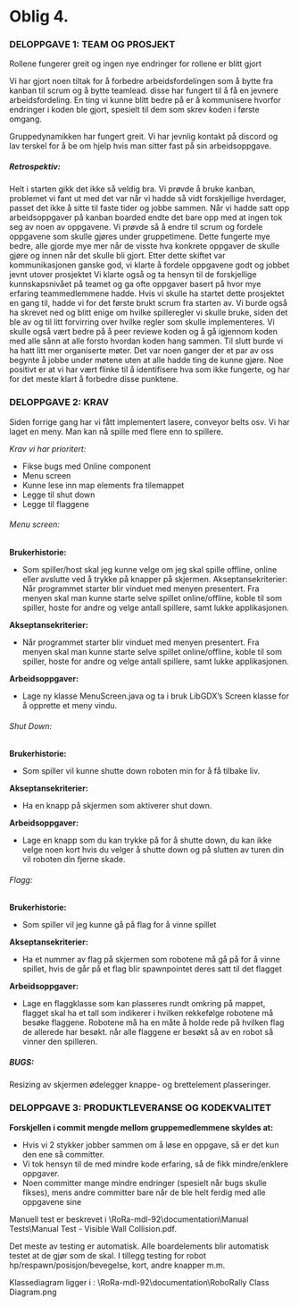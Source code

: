 # Oblig 4.
 
### DELOPPGAVE 1: TEAM OG PROSJEKT

Rollene fungerer greit og ingen nye endringer for rollene er blitt gjort


Vi har gjort noen tiltak for å forbedre arbeidsfordelingen som å bytte fra kanban til scrum og å bytte teamlead. disse har fungert til å få en jevnere arbeidsfordeling. 
En ting vi kunne blitt bedre på er å kommunisere hvorfor endringer i koden ble gjort, spesielt til dem som skrev koden i første omgang.


Gruppedynamikken har fungert greit. Vi har jevnlig kontakt på discord og lav terskel for å be om hjelp hvis man sitter fast på sin arbeidsoppgave.

##### Retrospektiv:

Helt i starten gikk det ikke så veldig bra. Vi prøvde å bruke kanban, problemet vi fant ut med det var når vi hadde så vidt forskjellige hverdager, passet det ikke å sitte til faste tider og jobbe sammen. Når vi hadde satt opp arbeidsoppgaver på kanban boarded endte det bare opp med at ingen tok seg av noen av oppgavene.
Vi prøvde så å endre til scrum og fordele oppgavene som skulle gjøres under gruppetimene. Dette fungerte mye bedre, alle gjorde mye mer når de visste hva konkrete oppgaver de skulle gjøre og innen når det skulle bli gjort.
Etter dette skiftet var kommunikasjonen ganske god, vi klarte å fordele oppgavene godt og jobbet jevnt utover prosjektet
Vi klarte også og ta hensyn til de forskjellige kunnskapsnivået på teamet og ga ofte oppgaver basert på hvor mye erfaring teammedlemmene hadde.
Hvis vi skulle ha startet dette prosjektet en gang til, hadde vi for det første brukt scrum fra starten av. Vi burde også ha skrevet ned og blitt enige om hvilke spilleregler vi skulle bruke, siden det ble av og til litt forvirring over hvilke regler som skulle implementeres. Vi skulle også vært bedre på å peer reviewe koden og å gå igjennom koden med alle sånn at alle forsto hvordan koden hang sammen. Til slutt burde vi ha hatt litt mer organiserte møter. Det var noen ganger der et par av oss begynte å jobbe under møtene uten at alle hadde ting de kunne gjøre. Noe positivt er at vi har vært flinke til å identifisere hva som ikke fungerte, og har for det meste klart å forbedre disse punktene.

 
### DELOPPGAVE 2: KRAV

Siden forrige gang har vi fått implementert lasere, conveyor belts osv.
Vi har laget en meny. Man kan nå spille med flere enn to spillere.

*Krav vi har prioritert:*

- Fikse bugs med Online component
- Menu screen
- Kunne lese inn map elements fra tilemappet
- Legge til shut down
- Legge til flaggene
 
###### Menu screen:

**Brukerhistorie:**

* Som spiller/host skal jeg kunne velge om jeg skal spille offline, online eller avslutte ved å trykke på knapper på skjermen.
Akseptansekriterier:
Når programmet starter blir vinduet med menyen presentert. Fra menyen skal man kunne starte selve spillet online/offline, koble til som spiller, hoste for andre og velge antall spillere, samt lukke applikasjonen.
 

**Akseptansekriterier:** 

* Når programmet starter blir vinduet med menyen presentert. Fra menyen skal man kunne starte selve spillet online/offline, koble til som spiller, hoste for andre og velge antall spillere, samt lukke applikasjonen.


**Arbeidsoppgaver:**

* Lage ny klasse MenuScreen.java og ta i bruk LibGDX’s Screen klasse for å opprette et meny vindu.



###### Shut Down:

**Brukerhistorie:**

* Som spiller vil kunne shutte down roboten min for å få tilbake liv.

**Akseptansekriterier:**

* Ha en knapp på skjermen som aktiverer shut down.

**Arbeidsoppgaver:**

* Lage en knapp som du kan trykke på for å shutte down, du kan ikke velge noen kort hvis du velger å shutte down og på slutten av turen din vil roboten din fjerne skade.

###### Flagg:

**Brukerhistorie:**

* Som spiller vil jeg kunne gå på flag for å vinne spillet

**Akseptansekriterier:**

* Ha et nummer av flag på skjermen som robotene må gå på for å vinne spillet, hvis de går på et flag blir spawnpointet deres satt til det flagget

**Arbeidsoppgaver:**

* Lage en flaggklasse som kan plasseres rundt omkring på mappet, flagget skal ha et tall som indikerer i hvilken rekkefølge robotene må besøke flaggene. Robotene må ha en måte å holde rede på hvilken flag de allerede har besøkt. når alle flaggene er besøkt så av en robot så vinner den spilleren.

 
##### BUGS:

Resizing av skjermen ødelegger knappe- og brettelement plasseringer.

### DELOPPGAVE 3: PRODUKTLEVERANSE OG KODEKVALITET

**Forskjellen i commit mengde mellom gruppemedlemmene skyldes at:**

* Hvis vi 2 stykker jobber sammen om å løse en oppgave, så er det kun den ene så committer.
* Vi tok hensyn til de med mindre kode erfaring, så de fikk mindre/enklere oppgaver.
* Noen committer mange mindre endringer (spesielt når bugs skulle fikses), mens andre committer bare når de ble helt ferdig med alle oppgavene sine

Manuell test er beskrevet i \RoRa-mdl-92\documentation\Manual Tests\Manual Test - Visible Wall Collision.pdf. 

Det meste av testing er automatisk. Alle boardelements blir automatisk testet at de gjør som de skal. I tillegg testing for robot hp/respawn/posisjon/bevegelse, kort, andre knapper m.m. 
 
Klassediagram ligger i : \RoRa-mdl-92\documentation\RoboRally Class Diagram.png
